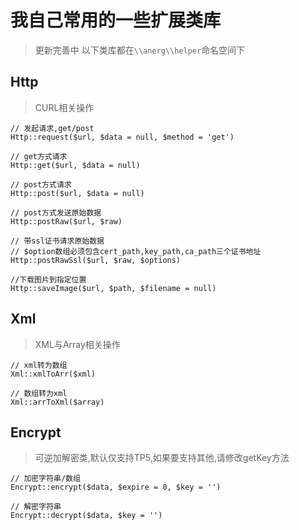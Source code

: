 # 我自己常用的一些扩展类库

> 更新完善中
> 以下类库都在`\\anerg\\helper`命名空间下

## Http
> CURL相关操作

```
// 发起请求,get/post
Http::request($url, $data = null, $method = 'get')

// get方式请求
Http::get($url, $data = null)

// post方式请求
Http::post($url, $data = null)

// post方式发送原始数据
Http::postRaw($url, $raw)

// 带ssl证书请求原始数据
// $option数组必须包含cert_path,key_path,ca_path三个证书地址
Http::postRawSsl($url, $raw, $options)

//下载图片到指定位置
Http::saveImage($url, $path, $filename = null)

```

## Xml
> XML与Array相关操作

```
// xml转为数组
Xml::xmlToArr($xml)

// 数组转为xml
Xml::arrToXml($array)

```

## Encrypt
> 可逆加解密类,默认仅支持TP5,如果要支持其他,请修改getKey方法

```
// 加密字符串/数组
Encrypt::encrypt($data, $expire = 0, $key = '')

// 解密字符串
Encrypt::decrypt($data, $key = '')

```
